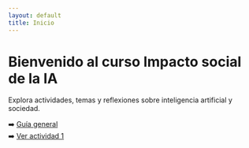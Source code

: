 ```yaml
---
layout: default
title: Inicio
---
```


# Bienvenido al curso Impacto social de la IA

Explora actividades, temas y reflexiones sobre inteligencia artificial y sociedad.

➡️ [Guía general](https://arnulfoperez.io/curso_ia/guia.html)  
➡️ [Ver actividad 1](actividades/actividad_s01)
